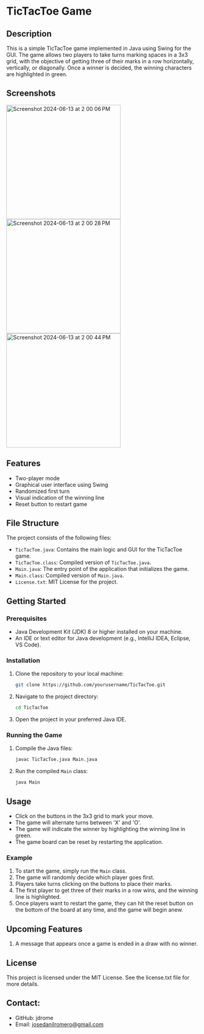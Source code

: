 # TicTacToe Game

## Description
This is a simple TicTacToe game implemented in Java using Swing for the GUI. The game allows two players to take turns marking spaces in a 3x3 grid, with the objective of getting three of their marks in a row horizontally, vertically, or diagonally. Once a winner is decided, the winning characters are highlighted in green.

## Screenshots
<img width="300" alt="Screenshot 2024-06-13 at 2 00 06 PM" src="https://github.com/jdrome/JavaTicTacToe/assets/127639707/9d246689-92d8-4cfa-af7d-404c8a17dfde">

<img width="300" alt="Screenshot 2024-06-13 at 2 00 28 PM" src="https://github.com/jdrome/JavaTicTacToe/assets/127639707/bdb6003e-7184-4d58-b977-e4adf2f272ba">

<img width="300" alt="Screenshot 2024-06-13 at 2 00 44 PM" src="https://github.com/jdrome/JavaTicTacToe/assets/127639707/28c36fec-5448-41d5-b2da-4ef98757715c">


## Features
- Two-player mode
- Graphical user interface using Swing
- Randomized first turn
- Visual indication of the winning line
- Reset button to restart game

## File Structure
The project consists of the following files:
- `TicTacToe.java`: Contains the main logic and GUI for the TicTacToe game.
- `TicTacToe.class`: Compiled version of `TicTacToe.java`.
- `Main.java`: The entry point of the application that initializes the game.
- `Main.class`: Compiled version of `Main.java`.
- `License.txt`: MIT License for the project.

## Getting Started

### Prerequisites
- Java Development Kit (JDK) 8 or higher installed on your machine.
- An IDE or text editor for Java development (e.g., IntelliJ IDEA, Eclipse, VS Code).

### Installation
1. Clone the repository to your local machine:
    ```sh
    git clone https://github.com/yourusername/TicTacToe.git
    ```

2. Navigate to the project directory:
    ```sh
    cd TicTacToe
    ```

3. Open the project in your preferred Java IDE.

### Running the Game
1. Compile the Java files:
    ```sh
    javac TicTacToe.java Main.java
    ```

2. Run the compiled `Main` class:
    ```sh
    java Main
    ```

## Usage
- Click on the buttons in the 3x3 grid to mark your move.
- The game will alternate turns between 'X' and 'O'.
- The game will indicate the winner by highlighting the winning line in green.
- The game board can be reset by restarting the application.

### Example
1. To start the game, simply run the `Main` class.
2. The game will randomly decide which player goes first.
3. Players take turns clicking on the buttons to place their marks.
4. The first player to get three of their marks in a row wins, and the winning line is highlighted.
5. Once players want to restart the game, they can hit the reset button on the bottom of the board at any time, and the game will begin anew. 

## Upcoming Features
1. A message that appears once a game is ended in a draw with no winner. 

## License
This project is licensed under the MIT License. See the license.txt file for more details.

## Contact:
- GitHub: jdrome
- Email: josedanilromero@gmail.com
